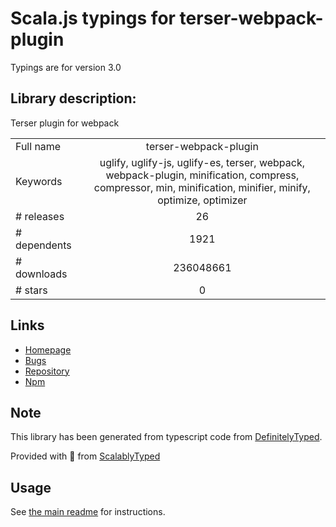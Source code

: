 
# Scala.js typings for terser-webpack-plugin

Typings are for version 3.0

## Library description:
Terser plugin for webpack

|                    |                 |
| ------------------ | :-------------: |
| Full name          | terser-webpack-plugin |
| Keywords           | uglify, uglify-js, uglify-es, terser, webpack, webpack-plugin, minification, compress, compressor, min, minification, minifier, minify, optimize, optimizer |
| # releases         | 26 |
| # dependents       | 1921 |
| # downloads        | 236048661 |
| # stars            | 0 |

## Links
- [Homepage](https://github.com/webpack-contrib/terser-webpack-plugin)
- [Bugs](https://github.com/webpack-contrib/terser-webpack-plugin/issues)
- [Repository](https://github.com/webpack-contrib/terser-webpack-plugin)
- [Npm](https://www.npmjs.com/package/terser-webpack-plugin)
    


## Note
This library has been generated from typescript code from [DefinitelyTyped](https://definitelytyped.org).

Provided with :purple_heart: from [ScalablyTyped](https://github.com/oyvindberg/ScalablyTyped)

## Usage
See [the main readme](../../readme.md) for instructions.



